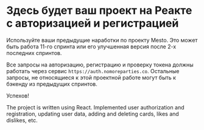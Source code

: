 # Здесь будет ваш проект на Реакте с авторизацией и регистрацией

Используйте ваши предыдущие наработки по проекту Mesto. Это может быть работа 11-го спринта или его улучшенная версия после 2-х последних спринтов. 

Все запросы на авторизацию, регистрацию и проверку токена должны работать через сервис `https://auth.nomoreparties.co`. Остальные запросы, не относящиеся к этой проектной работе могут быть к бэкенду из предыдущих спринтов.

Успехов!

The project is written using React. Implemented user authorization and registration, updating user data, adding and deleting cards,
likes and dislikes, etc.
